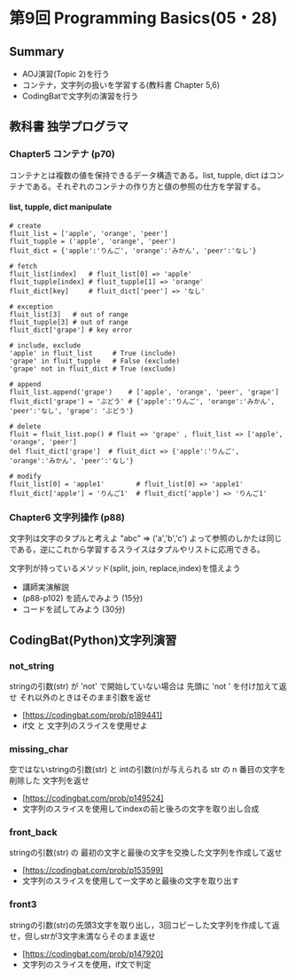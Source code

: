 # 第9回 Programming Basics(05・28)

## Summary

- AOJ演習(Topic 2)を行う
- コンテナ，文字列の扱いを学習する(教科書 Chapter 5,6)
- CodingBatで文字列の演習を行う


## 教科書 独学プログラマ

### Chapter5 コンテナ (p70)

コンテナとは複数の値を保持できるデータ構造である。list, tupple, dict はコンテナである。それぞれのコンテナの作り方と値の参照の仕方を学習する。

#### list, tupple, dict manipulate
```
# create
fluit_list = ['apple', 'orange', 'peer']
fluit_tupple = ('apple', 'orange', 'peer')
fluit_dict = {'apple':'りんご', 'orange':'みかん', 'peer':'なし'}

# fetch
fluit_list[index]   # fluit_list[0] => 'apple'
fluit_tupple[index] # fluit_tupple[1] => 'orange'
fluit_dict[key]     # fluit_dict['peer'] => 'なし'

# exception
fluit_list[3]   # out of range
fluit_tupple[3] # out of range
fluit_dict['grape'] # key error

# include, exclude
'apple' in fluit_list     # True (include)
'grape' in fluit_tupple   # False (exclude)
'grape' not in fluit_dict # True (exclude)

# append
fluit_list.append('grape')    # ['apple', 'orange', 'peer', 'grape']
fluit_dict['grape'] = 'ぶどう' # {'apple':'りんご', 'orange':'みかん', 'peer':'なし', 'grape': 'ぶどう'}

# delete
fluit = fluit_list.pop() # fluit => 'grape' , fluit_list => ['apple', 'orange', 'peer']
del fluit_dict['grape']  # fluit_dict => {'apple':'りんご', 'orange':'みかん', 'peer':'なし'}

# modify
fluit_list[0] = 'apple1'        # fluit_list[0] => 'apple1'
fluit_dict['apple'] = 'りんご1'  # fluit_dict['apple'] => 'りんご1'

```

### Chapter6 文字列操作 (p88)

文字列は文字のタプルと考えよ "abc" => ('a','b','c') よって参照のしかたは同じである，逆にこれから学習するスライスはタプルやリストに応用できる。

文字列が持っているメソッド(split, join, replace,index)を憶えよう

- 講師実演解説
- (p88-p102) を読んでみよう (15分)
- コードを試してみよう (30分)

## CodingBat(Python)文字列演習

### not_string

stringの引数(str) が 'not' で開始していない場合は
先頭に 'not ' を付け加えて返せ
それ以外のときはそのまま引数を返せ

- [https://codingbat.com/prob/p189441]
- if文 と 文字列のスライスを使用せよ

### missing_char

空ではないstringの引数(str) と intの引数(n)が与えられる
str の n 番目の文字を削除した 文字列を返せ
- [https://codingbat.com/prob/p149524]
- 文字列のスライスを使用してindexの前と後ろの文字を取り出し合成

### front_back

stringの引数(str) の 最初の文字と最後の文字を交換した文字列を作成して返せ

- [https://codingbat.com/prob/p153599]
- 文字列のスライスを使用して一文字めと最後の文字を取り出す

### front3

stringの引数(str)の先頭3文字を取り出し，3回コピーした文字列を作成して返せ，但しstrが3文字未満ならそのまま返せ

- [https://codingbat.com/prob/p147920]
- 文字列のスライスを使用，if文で判定
